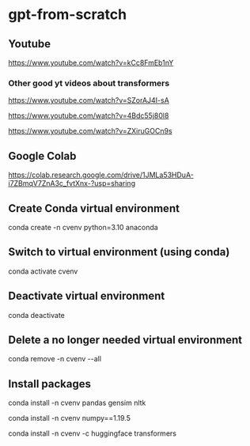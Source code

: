 # gpt-from-scratch

## Youtube

https://www.youtube.com/watch?v=kCc8FmEb1nY

### Other good yt videos about transformers

https://www.youtube.com/watch?v=SZorAJ4I-sA

https://www.youtube.com/watch?v=4Bdc55j80l8

https://www.youtube.com/watch?v=ZXiruGOCn9s

## Google Colab

https://colab.research.google.com/drive/1JMLa53HDuA-i7ZBmqV7ZnA3c_fvtXnx-?usp=sharing

## Create Conda virtual environment

conda create -n cvenv python=3.10 anaconda

## Switch to virtual environment (using conda)

conda activate cvenv

## Deactivate virtual environment

conda deactivate

## Delete a no longer needed virtual environment

conda remove -n cvenv --all

## Install packages

conda install -n cvenv pandas gensim nltk

<!-- for transformers pipeline - this requires older version of numpy -->

<!-- conda remove -n cvenv numpy -->

conda install -n cvenv numpy==1.19.5

conda install -n cvenv -c huggingface transformers
